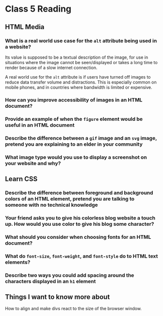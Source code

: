 # Class 5 Reading

## HTML Media

### What is a real world use case for the `alt` attribute being used in a website?

Its value is supposed to be a textual description of the image, for use in situations where the image cannot be seen/displayed or takes a long time to render because of a slow internet connection.

A real world use for the `alt` attribute is if users have turned off images to reduce data transfer volume and distractions. This is especially common on mobile phones, and in countries where bandwidth is limited or expensive.

### How can you improve accessibility of images in an HTML document?

### Provide an example of when the `figure` element would be useful in an HTML document

### Describe the difference between a `gif` image and an `svg` image, pretend you are explaining to an elder in your community

### What image type would you use to display a screenshot on your website and why?

## Learn CSS

### Describe the difference between foreground and background colors of an HTML element, pretend you are talking to someone with no technical knowledge

### Your friend asks you to give his colorless blog website a touch up. How would you use color to give his blog some character?

### What should you consider when choosing fonts for an HTML document?

### What do `font-size`, `font-weight`, and `font-style` do to HTML text elements?

### Describe two ways you could add spacing around the characters displayed in an `h1` element

## Things I want to know more about

How to align and make divs react to the size of the browser window. 
